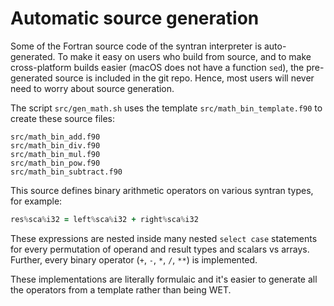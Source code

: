 
# Automatic source generation

Some of the Fortran source code of the syntran interpreter is auto-generated.  To make it easy on users who build from source, and to make cross-platform builds easier (macOS does not have a function `sed`), the pre-generated source is included in the git repo.  Hence, most users will never need to worry about source generation.

The script `src/gen_math.sh` uses the template `src/math_bin_template.f90` to create these source files:

```
src/math_bin_add.f90
src/math_bin_div.f90
src/math_bin_mul.f90
src/math_bin_pow.f90
src/math_bin_subtract.f90
```

This source defines binary arithmetic operators on various syntran types, for example:
```fortran
res%sca%i32 = left%sca%i32 + right%sca%i32
```

These expressions are nested inside many nested `select case` statements for every permutation of operand and result types and scalars vs arrays.  Further, every binary operator (`+`, `-`, `*`, `/`, `**`) is implemented.

These implementations are literally formulaic and it's easier to generate all the operators from a template rather than being WET.

